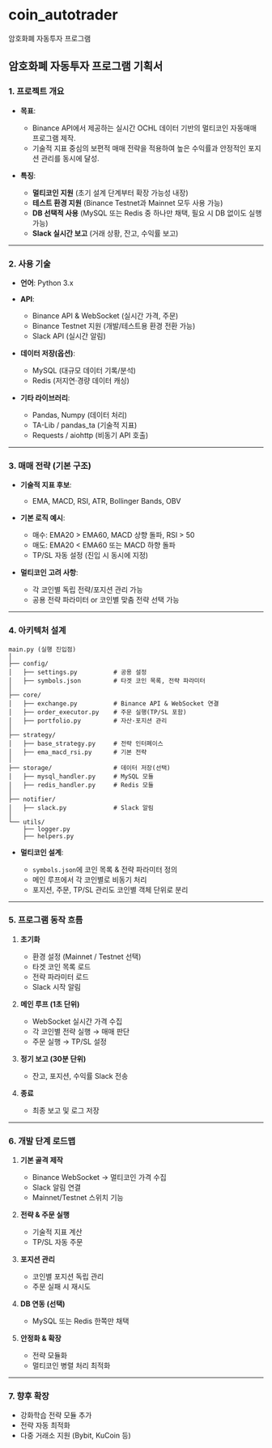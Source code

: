 # coin_autotrader
암호화폐 자동투자 프로그램

## **암호화폐 자동투자 프로그램 기획서**

### 1. **프로젝트 개요**

* **목표**:

  * Binance API에서 제공하는 실시간 OCHL 데이터 기반의 멀티코인 자동매매 프로그램 제작.
  * 기술적 지표 중심의 보편적 매매 전략을 적용하여 높은 수익률과 안정적인 포지션 관리를 동시에 달성.
* **특징**:

  * **멀티코인 지원** (초기 설계 단계부터 확장 가능성 내장)
  * **테스트 환경 지원** (Binance Testnet과 Mainnet 모두 사용 가능)
  * **DB 선택적 사용** (MySQL 또는 Redis 중 하나만 채택, 필요 시 DB 없이도 실행 가능)
  * **Slack 실시간 보고** (거래 상황, 잔고, 수익률 보고)

---

### 2. **사용 기술**

* **언어**: Python 3.x
* **API**:

  * Binance API & WebSocket (실시간 가격, 주문)
  * Binance Testnet 지원 (개발/테스트용 환경 전환 가능)
  * Slack API (실시간 알림)
* **데이터 저장(옵션)**:

  * MySQL (대규모 데이터 기록/분석)
  * Redis (저지연·경량 데이터 캐싱)
* **기타 라이브러리**:

  * Pandas, Numpy (데이터 처리)
  * TA-Lib / pandas\_ta (기술적 지표)
  * Requests / aiohttp (비동기 API 호출)

---

### 3. **매매 전략 (기본 구조)**

* **기술적 지표 후보**:

  * EMA, MACD, RSI, ATR, Bollinger Bands, OBV
* **기본 로직 예시**:

  * 매수: EMA20 > EMA60, MACD 상향 돌파, RSI > 50
  * 매도: EMA20 < EMA60 또는 MACD 하향 돌파
  * TP/SL 자동 설정 (진입 시 동시에 지정)
* **멀티코인 고려 사항**:

  * 각 코인별 독립 전략/포지션 관리 가능
  * 공용 전략 파라미터 or 코인별 맞춤 전략 선택 가능

---

### 4. **아키텍처 설계**

```
main.py (실행 진입점)
│
├── config/
│   ├── settings.py          # 공용 설정
│   ├── symbols.json         # 타겟 코인 목록, 전략 파라미터
│
├── core/
│   ├── exchange.py          # Binance API & WebSocket 연결
│   ├── order_executor.py    # 주문 실행(TP/SL 포함)
│   ├── portfolio.py         # 자산·포지션 관리
│
├── strategy/
│   ├── base_strategy.py     # 전략 인터페이스
│   ├── ema_macd_rsi.py      # 기본 전략
│
├── storage/                 # 데이터 저장(선택)
│   ├── mysql_handler.py     # MySQL 모듈
│   ├── redis_handler.py     # Redis 모듈
│
├── notifier/
│   ├── slack.py             # Slack 알림
│
└── utils/
    ├── logger.py
    ├── helpers.py
```

* **멀티코인 설계**:

  * `symbols.json`에 코인 목록 & 전략 파라미터 정의
  * 메인 루프에서 각 코인별로 비동기 처리
  * 포지션, 주문, TP/SL 관리도 코인별 객체 단위로 분리

---

### 5. **프로그램 동작 흐름**

1. **초기화**

   * 환경 설정 (Mainnet / Testnet 선택)
   * 타겟 코인 목록 로드
   * 전략 파라미터 로드
   * Slack 시작 알림
2. **메인 루프 (1초 단위)**

   * WebSocket 실시간 가격 수집
   * 각 코인별 전략 실행 → 매매 판단
   * 주문 실행 → TP/SL 설정
3. **정기 보고 (30분 단위)**

   * 잔고, 포지션, 수익률 Slack 전송
4. **종료**

   * 최종 보고 및 로그 저장

---

### 6. **개발 단계 로드맵**

1. **기본 골격 제작**

   * Binance WebSocket → 멀티코인 가격 수집
   * Slack 알림 연결
   * Mainnet/Testnet 스위치 기능
2. **전략 & 주문 실행**

   * 기술적 지표 계산
   * TP/SL 자동 주문
3. **포지션 관리**

   * 코인별 포지션 독립 관리
   * 주문 실패 시 재시도
4. **DB 연동 (선택)**

   * MySQL 또는 Redis 한쪽만 채택
5. **안정화 & 확장**

   * 전략 모듈화
   * 멀티코인 병렬 처리 최적화

---

### 7. **향후 확장**

* 강화학습 전략 모듈 추가
* 전략 자동 최적화
* 다중 거래소 지원 (Bybit, KuCoin 등)
